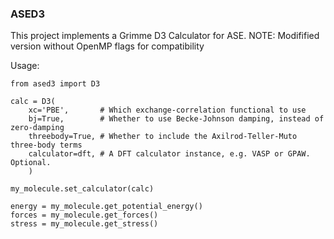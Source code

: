 ### ASED3

This project implements a Grimme D3 Calculator for ASE.
NOTE: Modifified version without OpenMP flags for compatibility

Usage:

```
from ased3 import D3

calc = D3(
    xc='PBE',       # Which exchange-correlation functional to use
    bj=True,        # Whether to use Becke-Johnson damping, instead of zero-damping
    threebody=True, # Whether to include the Axilrod-Teller-Muto three-body terms
    calculator=dft, # A DFT calculator instance, e.g. VASP or GPAW. Optional.
    )

my_molecule.set_calculator(calc)

energy = my_molecule.get_potential_energy()
forces = my_molecule.get_forces()
stress = my_molecule.get_stress()
```
